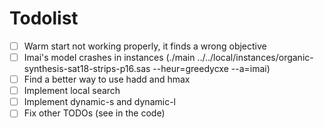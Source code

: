 # Todolist

- [ ] Warm start not working properly, it finds a wrong objective
- [ ] Imai's model crashes in instances (./main ../../local/instances/organic-synthesis-sat18-strips-p16.sas --heur=greedycxe --a=imai)
- [ ] Find a better way to use hadd and hmax
- [ ] Implement local search
- [ ] Implement dynamic-s and dynamic-l
- [ ] Fix other TODOs (see in the code)
